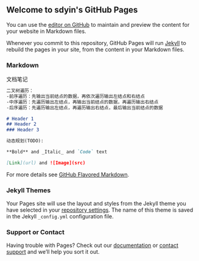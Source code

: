 ## Welcome to sdyin's GitHub Pages

You can use the [editor on GitHub](https://github.com/sdyin/sdyin.github.io/edit/master/index.md) to maintain and preview the content for your website in Markdown files.

Whenever you commit to this repository, GitHub Pages will run [Jekyll](https://jekyllrb.com/) to rebuild the pages in your site, from the content in your Markdown files.

### Markdown

文档笔记

```markdown
二叉树遍历：
-前序遍历：先输出当前结点的数据，再依次遍历输出左结点和右结点
-中序遍历：先遍历输出左结点，再输出当前结点的数据，再遍历输出右结点
-后序遍历：先遍历输出左结点，再遍历输出右结点，最后输出当前结点的数据

# Header 1
## Header 2
### Header 3

动态规划(TODO):

**Bold** and _Italic_ and `Code` text

[Link](url) and ![Image](src)
```

For more details see [GitHub Flavored Markdown](https://guides.github.com/features/mastering-markdown/).

### Jekyll Themes

Your Pages site will use the layout and styles from the Jekyll theme you have selected in your [repository settings](https://github.com/sdyin/sdyin.github.io/settings). The name of this theme is saved in the Jekyll `_config.yml` configuration file.

### Support or Contact

Having trouble with Pages? Check out our [documentation](https://help.github.com/categories/github-pages-basics/) or [contact support](https://github.com/contact) and we’ll help you sort it out.

